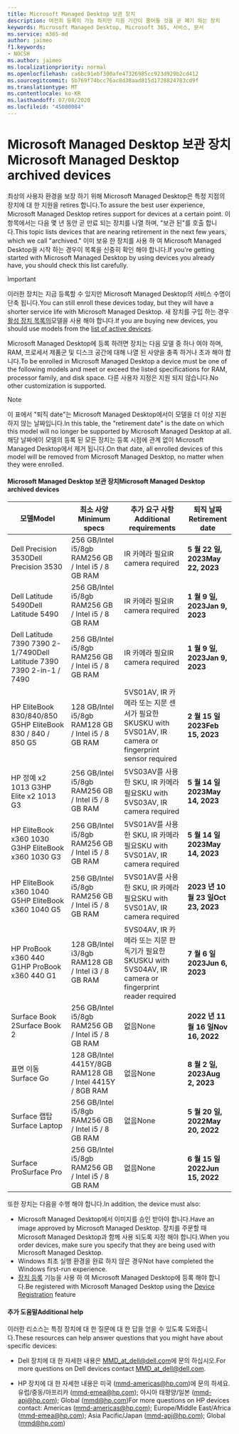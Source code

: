 ```yaml
---
title: Microsoft Managed Desktop 보관 장치
description: 여전히 등록이 가능 하지만 지원 기간이 줄어들 것을 곧 폐기 하는 장치
keywords: Microsoft Managed Desktop, Microsoft 365, 서비스, 문서
ms.service: m365-md
author: jaimeo
f1.keywords:
- NOCSH
ms.author: jaimeo
ms.localizationpriority: normal
ms.openlocfilehash: ca6bc91ebf300afe47326985cc923d929b2cd412
ms.sourcegitcommit: 5b769f74bcc76ac8d38aad815d1728824783cd9f
ms.translationtype: MT
ms.contentlocale: ko-KR
ms.lasthandoff: 07/08/2020
ms.locfileid: "45080084"
---
```

# <a name="microsoft-managed-desktop-archived-devices"></a><span data-ttu-id="a68e9-104">Microsoft Managed Desktop 보관 장치</span><span class="sxs-lookup"><span data-stu-id="a68e9-104">Microsoft Managed Desktop archived devices</span></span>

<span data-ttu-id="a68e9-105">최상의 사용자 환경을 보장 하기 위해 Microsoft Managed Desktop은 특정 지점의 장치에 대 한 지원을 retires 합니다.</span><span class="sxs-lookup"><span data-stu-id="a68e9-105">To assure the best user experience, Microsoft Managed Desktop retires support for devices at a certain point.</span></span> <span data-ttu-id="a68e9-106">이 항목에서는 다음 몇 년 동안 곧 만료 되는 장치를 나열 하며, "보관 된"를 호출 합니다.</span><span class="sxs-lookup"><span data-stu-id="a68e9-106">This topic lists devices that are nearing retirement in the next few years, which we call "archived."</span></span> <span data-ttu-id="a68e9-107">이미 보유 한 장치를 사용 하 여 Microsoft Managed Desktop을 시작 하는 경우이 목록을 신중히 확인 해야 합니다.</span><span class="sxs-lookup"><span data-stu-id="a68e9-107">If you're getting started with Microsoft Managed Desktop by using devices you already have, you should check this list carefully.</span></span>

>[!IMPORTANT]
><span data-ttu-id="a68e9-108">이러한 장치는 지금 등록할 수 있지만 Microsoft Managed Desktop의 서비스 수명이 단축 됩니다.</span><span class="sxs-lookup"><span data-stu-id="a68e9-108">You can still enroll these devices today, but they will have a shorter service life with Microsoft Managed Desktop.</span></span> <span data-ttu-id="a68e9-109">새 장치를 구입 하는 경우 [활성 장치 목록의](./device-list.md)모델을 사용 해야 합니다.</span><span class="sxs-lookup"><span data-stu-id="a68e9-109">If you are buying new devices, you should use models from the [list of active devices](./device-list.md).</span></span>

<!-- Microsoft 365 E5; Device as a Service -->
<!-- Split from device & technologies topic. Destination topic for aka.ms/device-list  -->
<span data-ttu-id="a68e9-110">Microsoft Managed Desktop에 등록 하려면 장치는 다음 모델 중 하나 여야 하며, RAM, 프로세서 제품군 및 디스크 공간에 대해 나열 된 사양을 충족 하거나 초과 해야 합니다.</span><span class="sxs-lookup"><span data-stu-id="a68e9-110">To be enrolled in Microsoft Managed Desktop a device must be one of the following models and meet or exceed the listed specifications for RAM, processor family, and disk space.</span></span> <span data-ttu-id="a68e9-111">다른 사용자 지정은 지원 되지 않습니다.</span><span class="sxs-lookup"><span data-stu-id="a68e9-111">No other customization is supported.</span></span>



>[!NOTE]
><span data-ttu-id="a68e9-112">이 표에서 "퇴직 date"는 Microsoft Managed Desktop에서이 모델을 더 이상 지원 하지 않는 날짜입니다.</span><span class="sxs-lookup"><span data-stu-id="a68e9-112">In this table, the "retirement date" is the date on which this model will no longer be supported by Microsoft Managed Desktop at all.</span></span> <span data-ttu-id="a68e9-113">해당 날짜에이 모델의 등록 된 모든 장치는 등록 시점에 관계 없이 Microsoft Managed Desktop에서 제거 됩니다.</span><span class="sxs-lookup"><span data-stu-id="a68e9-113">On that date, all enrolled devices of this model will be removed from Microsoft Managed Desktop, no matter when they were enrolled.</span></span>

#### <a name="microsoft-managed-desktop-archived-devices"></a><span data-ttu-id="a68e9-114">Microsoft Managed Desktop 보관 장치</span><span class="sxs-lookup"><span data-stu-id="a68e9-114">Microsoft Managed Desktop archived devices</span></span>

| <span data-ttu-id="a68e9-115">모델</span><span class="sxs-lookup"><span data-stu-id="a68e9-115">Model</span></span>  | <span data-ttu-id="a68e9-116">최소 사양</span><span class="sxs-lookup"><span data-stu-id="a68e9-116">Minimum specs</span></span>  | <span data-ttu-id="a68e9-117">추가 요구 사항 </span><span class="sxs-lookup"><span data-stu-id="a68e9-117">Additional requirements</span></span>  | <span data-ttu-id="a68e9-118">퇴직 날짜</span><span class="sxs-lookup"><span data-stu-id="a68e9-118">Retirement date</span></span> |
|---------|---------|---------|---------|
| <span data-ttu-id="a68e9-119">Dell Precision 3530</span><span class="sxs-lookup"><span data-stu-id="a68e9-119">Dell Precision 3530</span></span>| <span data-ttu-id="a68e9-120">256 GB/Intel i5/8gb RAM</span><span class="sxs-lookup"><span data-stu-id="a68e9-120">256 GB / Intel i5 / 8 GB RAM</span></span> | <span data-ttu-id="a68e9-121">IR 카메라 필요</span><span class="sxs-lookup"><span data-stu-id="a68e9-121">IR camera required</span></span> | <span data-ttu-id="a68e9-122">**5 월 22 일, 2023**</span><span class="sxs-lookup"><span data-stu-id="a68e9-122">**May 22, 2023**</span></span> |
| <span data-ttu-id="a68e9-123">Dell Latitude 5490</span><span class="sxs-lookup"><span data-stu-id="a68e9-123">Dell Latitude 5490</span></span>| <span data-ttu-id="a68e9-124">256 GB/Intel i5/8gb RAM</span><span class="sxs-lookup"><span data-stu-id="a68e9-124">256 GB / Intel i5 / 8 GB RAM</span></span> | <span data-ttu-id="a68e9-125">IR 카메라 필요</span><span class="sxs-lookup"><span data-stu-id="a68e9-125">IR camera required</span></span> | <span data-ttu-id="a68e9-126">**1 월 9 일, 2023**</span><span class="sxs-lookup"><span data-stu-id="a68e9-126">**Jan 9, 2023**</span></span> |
| <span data-ttu-id="a68e9-127">Dell Latitude 7390 7390 2-1/7490</span><span class="sxs-lookup"><span data-stu-id="a68e9-127">Dell Latitude 7390 7390 2-in-1 / 7490</span></span> | <span data-ttu-id="a68e9-128">256 GB/Intel i5/8gb RAM</span><span class="sxs-lookup"><span data-stu-id="a68e9-128">256 GB / Intel i5 / 8 GB RAM</span></span>   | <span data-ttu-id="a68e9-129">IR 카메라 필요</span><span class="sxs-lookup"><span data-stu-id="a68e9-129">IR camera required</span></span> | <span data-ttu-id="a68e9-130">**1 월 9 일, 2023**</span><span class="sxs-lookup"><span data-stu-id="a68e9-130">**Jan 9, 2023**</span></span> |
|<span data-ttu-id="a68e9-131">HP EliteBook 830/840/850 G5</span><span class="sxs-lookup"><span data-stu-id="a68e9-131">HP EliteBook 830 / 840 / 850 G5</span></span>| <span data-ttu-id="a68e9-132">128 GB/Intel i5/8gb RAM</span><span class="sxs-lookup"><span data-stu-id="a68e9-132">128 GB / Intel i5 / 8 GB RAM</span></span> | <span data-ttu-id="a68e9-133">5VS01AV, IR 카메라 또는 지문 센서가 필요한 SKU</span><span class="sxs-lookup"><span data-stu-id="a68e9-133">SKU with 5VS01AV, IR camera or fingerprint sensor required</span></span>  | <span data-ttu-id="a68e9-134">**2 월 15 일 2023**</span><span class="sxs-lookup"><span data-stu-id="a68e9-134">**Feb 15, 2023**</span></span> |
|<span data-ttu-id="a68e9-135">HP 정예 x2 1013 G3</span><span class="sxs-lookup"><span data-stu-id="a68e9-135">HP Elite x2 1013 G3</span></span>| <span data-ttu-id="a68e9-136">256 GB/Intel i5/8gb RAM</span><span class="sxs-lookup"><span data-stu-id="a68e9-136">256 GB / Intel i5 / 8 GB RAM</span></span> | <span data-ttu-id="a68e9-137">5VS03AV를 사용한 SKU, IR 카메라 필요</span><span class="sxs-lookup"><span data-stu-id="a68e9-137">SKU with 5VS03AV, IR camera required</span></span> |<span data-ttu-id="a68e9-138">**5 월 14 일 2023**</span><span class="sxs-lookup"><span data-stu-id="a68e9-138">**May 14, 2023**</span></span> |
|<span data-ttu-id="a68e9-139">HP EliteBook x360 1030 G3</span><span class="sxs-lookup"><span data-stu-id="a68e9-139">HP EliteBook x360 1030 G3</span></span>| <span data-ttu-id="a68e9-140">256 GB/Intel i5/8gb RAM</span><span class="sxs-lookup"><span data-stu-id="a68e9-140">256 GB / Intel i5 / 8 GB RAM</span></span> | <span data-ttu-id="a68e9-141">5VS01AV를 사용한 SKU, IR 카메라 필요</span><span class="sxs-lookup"><span data-stu-id="a68e9-141">SKU with 5VS01AV, IR camera required</span></span> |<span data-ttu-id="a68e9-142">**5 월 14 일 2023**</span><span class="sxs-lookup"><span data-stu-id="a68e9-142">**May 14, 2023**</span></span> |
|<span data-ttu-id="a68e9-143">HP EliteBook x360 1040 G5</span><span class="sxs-lookup"><span data-stu-id="a68e9-143">HP EliteBook x360 1040 G5</span></span>| <span data-ttu-id="a68e9-144">256 GB/Intel i5/8gb RAM</span><span class="sxs-lookup"><span data-stu-id="a68e9-144">256 GB / Intel i5 / 8 GB RAM</span></span> | <span data-ttu-id="a68e9-145">5VS01AV를 사용한 SKU, IR 카메라 필요</span><span class="sxs-lookup"><span data-stu-id="a68e9-145">SKU with 5VS01AV, IR camera required</span></span> | <span data-ttu-id="a68e9-146">**2023 년 10 월 23 일**</span><span class="sxs-lookup"><span data-stu-id="a68e9-146">**Oct 23, 2023**</span></span> |
|<span data-ttu-id="a68e9-147">HP ProBook x360 440 G1</span><span class="sxs-lookup"><span data-stu-id="a68e9-147">HP ProBook x360 440 G1</span></span>| <span data-ttu-id="a68e9-148">128 GB/Intel i3/8gb RAM</span><span class="sxs-lookup"><span data-stu-id="a68e9-148">128 GB / Intel i3 / 8 GB RAM</span></span> | <span data-ttu-id="a68e9-149">5VS04AV, IR 카메라 또는 지문 판독기가 필요한 SKU</span><span class="sxs-lookup"><span data-stu-id="a68e9-149">SKU with 5VS04AV, IR camera or fingerprint reader required</span></span> | <span data-ttu-id="a68e9-150">**7 월 6 일 2023**</span><span class="sxs-lookup"><span data-stu-id="a68e9-150">**Jun 6, 2023**</span></span> |
|<span data-ttu-id="a68e9-151">Surface Book 2</span><span class="sxs-lookup"><span data-stu-id="a68e9-151">Surface Book 2</span></span>| <span data-ttu-id="a68e9-152">256 GB/Intel i5/8gb RAM</span><span class="sxs-lookup"><span data-stu-id="a68e9-152">256 GB / Intel i5 / 8 GB RAM</span></span> | <span data-ttu-id="a68e9-153">없음</span><span class="sxs-lookup"><span data-stu-id="a68e9-153">None</span></span> | <span data-ttu-id="a68e9-154">**2022 년 11 월 16 일**</span><span class="sxs-lookup"><span data-stu-id="a68e9-154">**Nov 16, 2022**</span></span> |
|<span data-ttu-id="a68e9-155">표면 이동</span><span class="sxs-lookup"><span data-stu-id="a68e9-155">Surface Go</span></span>| <span data-ttu-id="a68e9-156">128 GB/Intel 4415Y/8GB RAM</span><span class="sxs-lookup"><span data-stu-id="a68e9-156">128 GB / Intel 4415Y / 8GB RAM</span></span> | <span data-ttu-id="a68e9-157">없음</span><span class="sxs-lookup"><span data-stu-id="a68e9-157">None</span></span> | <span data-ttu-id="a68e9-158">**8 월 2 일, 2023**</span><span class="sxs-lookup"><span data-stu-id="a68e9-158">**Aug 2, 2023**</span></span> |
|<span data-ttu-id="a68e9-159">Surface 랩탑</span><span class="sxs-lookup"><span data-stu-id="a68e9-159">Surface Laptop</span></span>| <span data-ttu-id="a68e9-160">256 GB/Intel i5/8gb RAM</span><span class="sxs-lookup"><span data-stu-id="a68e9-160">256 GB / Intel i5 / 8 GB RAM</span></span> | <span data-ttu-id="a68e9-161">없음</span><span class="sxs-lookup"><span data-stu-id="a68e9-161">None</span></span> | <span data-ttu-id="a68e9-162">**5 월 20 일, 2022**</span><span class="sxs-lookup"><span data-stu-id="a68e9-162">**May 20, 2022**</span></span> |
|<span data-ttu-id="a68e9-163">Surface Pro</span><span class="sxs-lookup"><span data-stu-id="a68e9-163">Surface Pro</span></span>| <span data-ttu-id="a68e9-164">256 GB/Intel i5/8gb RAM</span><span class="sxs-lookup"><span data-stu-id="a68e9-164">256 GB / Intel i5 / 8 GB RAM</span></span> | <span data-ttu-id="a68e9-165">없음</span><span class="sxs-lookup"><span data-stu-id="a68e9-165">None</span></span> | <span data-ttu-id="a68e9-166">**6 월 15 일 2022**</span><span class="sxs-lookup"><span data-stu-id="a68e9-166">**Jun 15, 2022**</span></span> |


<span data-ttu-id="a68e9-167">또한 장치는 다음을 수행 해야 합니다.</span><span class="sxs-lookup"><span data-stu-id="a68e9-167">In addition, the device must also:</span></span>

- <span data-ttu-id="a68e9-168">Microsoft Managed Desktop에서 이미지를 승인 받아야 합니다.</span><span class="sxs-lookup"><span data-stu-id="a68e9-168">Have an image approved by Microsoft Managed Desktop.</span></span> <span data-ttu-id="a68e9-169">장치를 주문할 때 Microsoft Managed Desktop과 함께 사용 되도록 지정 해야 합니다.</span><span class="sxs-lookup"><span data-stu-id="a68e9-169">When you order devices, make sure you specify that they are being used with Microsoft Managed Desktop.</span></span>
- <span data-ttu-id="a68e9-170">Windows 최초 실행 환경을 완료 하지 않은 경우</span><span class="sxs-lookup"><span data-stu-id="a68e9-170">Not have completed the Windows first-run experience.</span></span>
- <span data-ttu-id="a68e9-171">[장치 등록](https://aka.ms/mmddrhelp) 기능을 사용 하 여 Microsoft Managed Desktop에 등록 해야 합니다.</span><span class="sxs-lookup"><span data-stu-id="a68e9-171">Be registered with Microsoft Managed Desktop using the [Device Registration](https://aka.ms/mmddrhelp) feature</span></span>

#### <a name="additional-help"></a><span data-ttu-id="a68e9-172">추가 도움말</span><span class="sxs-lookup"><span data-stu-id="a68e9-172">Additional help</span></span>

<span data-ttu-id="a68e9-173">이러한 리소스는 특정 장치에 대 한 질문에 대 한 답을 얻을 수 있도록 도와줍니다.</span><span class="sxs-lookup"><span data-stu-id="a68e9-173">These resources can help answer questions that you might have about specific devices:</span></span>

- <span data-ttu-id="a68e9-174">Dell 장치에 대 한 자세한 내용은 [MMD_at_dell@dell.com](mailto:MMD_at_dell@dell.com)에 문의 하십시오.</span><span class="sxs-lookup"><span data-stu-id="a68e9-174">For more questions on Dell devices contact [MMD_at_dell@dell.com](mailto:MMD_at_dell@dell.com).</span></span>

- <span data-ttu-id="a68e9-175">HP 장치에 대 한 자세한 내용은 미국 ([mmd-americas@hp.com](mailto:mmd-americas@hp.com))에 문의 하세요. 유럽/중동/아프리카 ([mmd-emea@hp.com](mailto:mmd-emea@hp.com)); 아시아 태평양/일본 ([mmd-apj@hp.com](mailto:mmd-apj@hp.com)); Global ([mmd@hp.com](mailto:mmd@hp.com))</span><span class="sxs-lookup"><span data-stu-id="a68e9-175">For more questions on HP devices contact: Americas ([mmd-americas@hp.com](mailto:mmd-americas@hp.com)); Europe/Middle East/Africa ([mmd-emea@hp.com](mailto:mmd-emea@hp.com)); Asia Pacific/Japan ([mmd-apj@hp.com](mailto:mmd-apj@hp.com)); Global ([mmd@hp.com](mailto:mmd@hp.com))</span></span>
